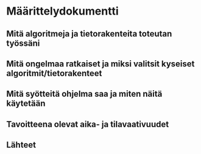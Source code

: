 # Määrittelydokumentti

## Mitä algoritmeja ja tietorakenteita toteutan työssäni

## Mitä ongelmaa ratkaiset ja miksi valitsit kyseiset algoritmit/tietorakenteet

## Mitä syötteitä ohjelma saa ja miten näitä käytetään

## Tavoitteena olevat aika- ja tilavaativuudet

## Lähteet